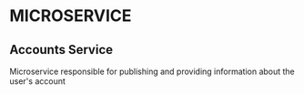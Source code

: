 # MICROSERVICE

## Accounts Service 

Microservice responsible for publishing and providing information about the user's account

